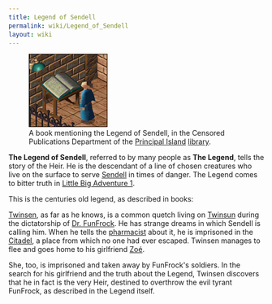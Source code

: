 ```yaml
---
title: Legend of Sendell
permalink: wiki/Legend_of_Sendell
layout: wiki
---
```


<figure>
<img src="assets/thumbs/legend_of_sendell.gif"
title="A book mentioning the Legend of Sendell, in the Censored Publications Department of the Principal Island library." />
<figcaption>A book mentioning the Legend of Sendell, in the Censored
Publications Department of the <a href="Principal_Island"
title="wikilink">Principal Island</a> <a href="library"
title="wikilink">library</a>.</figcaption>
</figure>

**The Legend of Sendell**, referred to by many people as **The Legend**,
tells the story of the Heir. He is the descendant of a line of chosen
creatures who live on the surface to serve [Sendell](Sendell "wikilink")
in times of danger. The Legend comes to bitter truth in [Little Big
Adventure 1](Little_Big_Adventure_1 "wikilink").

This is the centuries old legend, as described in books:

[Twinsen](Twinsen "wikilink"), as far as he knows, is a common quetch
living on [Twinsun](Twinsun "wikilink") during the dictatorship of [Dr.
FunFrock](Dr._FunFrock "wikilink"). He has strange dreams in which
Sendell is calling him. When he tells the
[pharmacist](pharmacist_(quetch) "wikilink") about it, he is imprisoned
in the [Citadel](Citadel "wikilink"), a place from which no one had ever
escaped. Twinsen manages to flee and goes home to his girlfriend
[Zoé](Zoé "wikilink").

She, too, is imprisoned and taken away by FunFrock's soldiers. In the
search for his girlfriend and the truth about the Legend, Twinsen
discovers that he in fact is the very Heir, destined to overthrow the
evil tyrant FunFrock, as described in the Legend itself.
